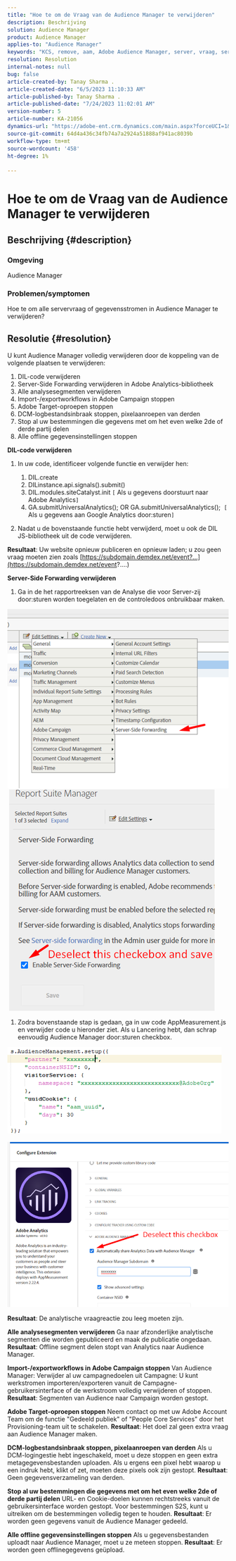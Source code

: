 ```yaml
---
title: "Hoe te om de Vraag van de Audience Manager te verwijderen"
description: Beschrijving
solution: Audience Manager
product: Audience Manager
applies-to: "Audience Manager"
keywords: "KCS, remove, aam, Adobe Audience Manager, server, vraag, servervraag, hoe te"
resolution: Resolution
internal-notes: null
bug: false
article-created-by: Tanay Sharma .
article-created-date: "6/5/2023 11:10:33 AM"
article-published-by: Tanay Sharma .
article-published-date: "7/24/2023 11:02:01 AM"
version-number: 5
article-number: KA-21056
dynamics-url: "https://adobe-ent.crm.dynamics.com/main.aspx?forceUCI=1&pagetype=entityrecord&etn=knowledgearticle&id=0a44fe93-9103-ee11-8f6e-6045bd0067ea"
source-git-commit: 64d4a436c34fb74a7a2924a51888af941ac8039b
workflow-type: tm+mt
source-wordcount: '458'
ht-degree: 1%

---
```


# Hoe te om de Vraag van de Audience Manager te verwijderen

## Beschrijving {#description}


### Omgeving

Audience Manager

### Problemen/symptomen

Hoe te om alle servervraag of gegevensstromen in Audience Manager te verwijderen?


## Resolutie {#resolution}


U kunt Audience Manager volledig verwijderen door de koppeling van de volgende plaatsen te verwijderen:

1. DIL-code verwijderen
2. Server-Side Forwarding verwijderen in Adobe Analytics-bibliotheek
3. Alle analysesegmenten verwijderen
4. Import-/exportworkflows in Adobe Campaign stoppen
5. Adobe Target-oproepen stoppen
6. DCM-logbestandsinbraak stoppen, pixelaanroepen van derden
7. Stop al uw bestemmingen die gegevens met om het even welke 2de of derde partij delen
8. Alle offline gegevensinstellingen stoppen




<b>DIL-code verwijderen</b>

1. In uw code, identificeer volgende functie en verwijder hen:

   1. DIL.create
   2. DILinstance.api.signals().submit()
   3. DIL.modules.siteCatalyst.init `[` Als u gegevens doorstuurt naar Adobe Analytics`]`
   4. GA.submitUniversalAnalytics(); OR GA.submitUniversalAnalytics();  `[` Als u gegevens aan Google Analytics door:sturen`]`
2. Nadat u de bovenstaande functie hebt verwijderd, moet u ook de DIL JS-bibliotheek uit de code verwijderen.


<b>Resultaat</b>: Uw website opnieuw publiceren en opnieuw laden; u zou geen vraag moeten zien zoals [https://subdomain.demdex.net/event?...](https://subdomain.demdex.net/event?....)



<b>Server-Side Forwarding verwijderen</b>

1. Ga in de het rapportreeksen van de Analyse die voor Server-zij door:sturen worden toegelaten en de controledoos onbruikbaar maken.


![](assets/8a6b5fd5-676c-ed11-9562-6045bd006239.png) ![](assets/8d6b5fd5-676c-ed11-9562-6045bd006239.png)

1. Zodra bovenstaande stap is gedaan, ga in uw code AppMeasurement.js en verwijder code u hieronder ziet. Als u Lancering hebt, dan schrap eenvoudig Audience Manager door:sturen checkbox.


![](assets/8c6b5fd5-676c-ed11-9562-6045bd006239.png)             ![](assets/8b6b5fd5-676c-ed11-9562-6045bd006239.png)

<b>Resultaat</b>: De analytische vraagreactie zou leeg moeten zijn.

<b>Alle analysesegmenten verwijderen</b>
Ga naar afzonderlijke analytische segmenten die worden gepubliceerd en maak de publicatie ongedaan.
<b>Resultaat</b>: Offline segment delen stopt van Analytics naar Audience Manager.

<b>Import-/exportworkflows in Adobe Campaign stoppen</b>
Van Audience Manager: Verwijder al uw campagnedoelen uit Campagne: U kunt werkstromen importeren/exporteren vanuit de Campagne-gebruikersinterface of de werkstroom volledig verwijderen of stoppen.
<b>Resultaat</b>: Segmenten van Audience naar Campaign worden gestopt.

<b>Adobe Target-oproepen stoppen</b>
Neem contact op met uw Adobe Account Team om de functie &quot;Gedeeld publiek&quot; of &quot;People Core Services&quot; door het Provisioning-team uit te schakelen.
<b>Resultaat</b>: Het doel zal geen extra vraag aan Audience Manager maken.

<b>DCM-logbestandsinbraak stoppen, pixelaanroepen van derden</b>
Als u DCM-logingestie hebt ingeschakeld, moet u deze stoppen en geen extra metagegevensbestanden uploaden.
Als u ergens een pixel hebt waarop u een indruk hebt, klikt of zet, moeten deze pixels ook zijn gestopt.
<b>Resultaat</b>: Geen gegevensverzameling van derden.

<b>Stop al uw bestemmingen die gegevens met om het even welke 2de of derde partij delen</b>
URL- en Cookie-doelen kunnen rechtstreeks vanuit de gebruikersinterface worden gestopt.
Voor bestemmingen S2S, kunt u uitreiken om de bestemmingen volledig tegen te houden.
<b>Resultaat</b>: Er worden geen gegevens vanuit de Audience Manager gedeeld.

<b>Alle offline gegevensinstellingen stoppen</b>
Als u gegevensbestanden uploadt naar Audience Manager, moet u ze meteen stoppen.
<b>Resultaat</b>: Er worden geen offlinegegevens geüpload.
